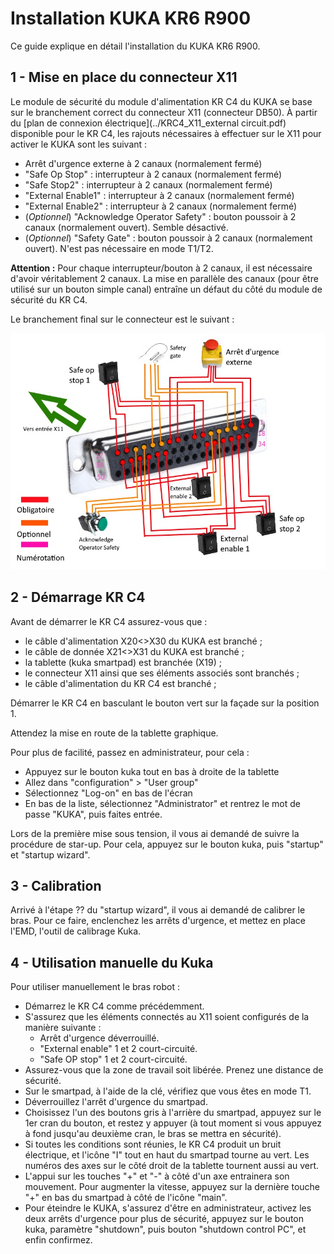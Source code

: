 # Installation KUKA KR6 R900

Ce guide explique en détail l'installation du KUKA KR6 R900.



## 1 - Mise en place du connecteur X11

Le module de sécurité du module d'alimentation KR C4 du KUKA se base sur le branchement correct du connecteur X11 (connecteur DB50). À partir du [plan de connexion électrique](../KRC4_X11_external circuit.pdf) disponible pour le KR C4, les rajouts nécessaires à effectuer sur le X11 pour activer le KUKA sont les suivant :

* Arrêt d'urgence externe à 2 canaux (normalement fermé) 
* "Safe Op Stop" : interrupteur à 2 canaux (normalement fermé) 
* "Safe Stop2" : interrupteur à 2 canaux (normalement fermé)
* "External Enable1" : interrupteur à 2 canaux (normalement fermé) 
* "External Enable2" : interrupteur à 2 canaux (normalement fermé)  
* (*Optionnel*) "Acknowledge Operator Safety" : bouton poussoir à 2 canaux (normalement ouvert). Semble désactivé.
* (*Optionnel*) "Safety Gate" : bouton poussoir à 2 canaux (normalement ouvert). N'est pas nécessaire en mode T1/T2.

**Attention :** Pour chaque interrupteur/bouton à 2 canaux, il est nécessaire d'avoir véritablement 2 canaux. La mise en parallèle des canaux (pour être utilisé sur un bouton simple canal) entraîne un défaut du côté du module de sécurité du KR C4.

Le branchement final sur le connecteur est le suivant :

<p align="center">
    <img src="files/x11_schematic.jpg" alt="X11_connector" width="800" />
</p>

## 2 - Démarrage KR C4

Avant de démarrer le KR C4 assurez-vous que :

* le câble d'alimentation X20<>X30 du KUKA est branché ;
* le câble de donnée X21<>X31 du KUKA est branché ;
* la tablette (kuka smartpad) est branchée (X19) ;
* le connecteur X11 ainsi que ses éléments associés sont branchés ;
* le câble d'alimentation du KR C4 est branché ;

Démarrer le KR C4 en basculant le bouton vert sur la façade sur la position 1.

Attendez la mise en route de la tablette graphique.

Pour plus de facilité, passez en administrateur, pour cela :

* Appuyez sur le bouton kuka tout en bas à droite de la tablette
* Allez dans "configuration" > "User group"
* Sélectionnez "Log-on" en bas de l'écran
* En bas de la liste, sélectionnez "Administrator" et rentrez le mot de passe "KUKA", puis faites entrée.

Lors de la première mise sous tension, il vous ai demandé de suivre la procédure de star-up. Pour cela, appuyez sur le bouton kuka, puis "startup" et "startup wizard".

## 3 - Calibration

Arrivé à l'étape ?? du "startup wizard", il vous ai demandé de calibrer le bras. Pour ce faire, enclenchez les arrêts d'urgence, et mettez en place l'EMD, l'outil de calibrage Kuka.



## 4 - Utilisation manuelle du Kuka

Pour utiliser manuellement le bras robot :

* Démarrez le KR C4 comme précédemment.
* S'assurez que les éléments connectés au X11 soient configurés de la manière suivante :
  * Arrêt d'urgence déverrouillé.
  * "External enable" 1 et 2 court-circuité.
  * "Safe OP stop" 1 et 2 court-circuité.
* Assurez-vous que la zone de travail soit libérée. Prenez une distance de sécurité.
* Sur le smartpad, à l'aide de la clé, vérifiez que vous êtes en mode T1.
* Déverrouillez l'arrêt d'urgence du smartpad.
* Choisissez l'un des boutons gris à l'arrière du smartpad, appuyez sur le 1er cran du bouton, et restez y appuyer (à tout moment si vous appuyez à fond jusqu'au deuxième cran, le bras se mettra en sécurité).
* Si toutes les conditions sont réunies, le KR C4 produit un bruit électrique, et l'icône "I" tout en haut du smartpad tourne au vert. Les numéros des axes sur le côté droit de la tablette tournent aussi au vert.
* L'appui sur les touches "+" et "-" à côté d'un axe entrainera son mouvement. Pour augmenter la vitesse, appuyez sur la dernière touche "+" en bas du smartpad à côté de l'icône "main".
* Pour éteindre le KUKA, s'assurez d'être en administrateur, activez les deux arrêts d'urgence pour plus de sécurité, appuyez sur le bouton kuka, paramètre "shutdown", puis bouton "shutdown control PC", et enfin confirmez. 
